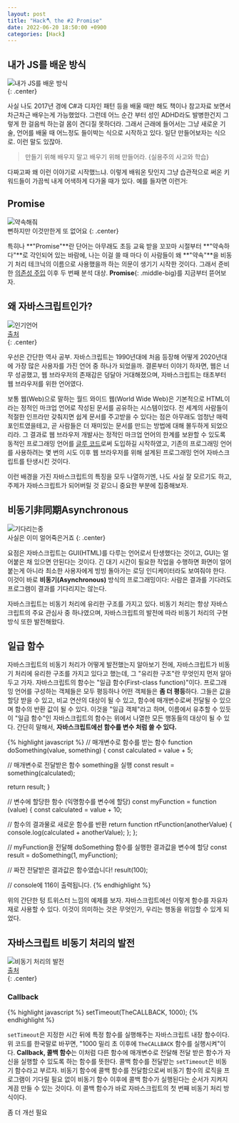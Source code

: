 ```yaml
---
layout: post
title: "Hack🪓 the #2 Promise"
date: 2022-06-20 18:50:00 +0900
categories: [Hack]
---
```


## 내가 JS를 배운 방식

![내가 JS를 배운 방식](https://i.postimg.cc/brTsMb5m/js.png)  
{: .center}

사실 나도 2017년 경에 C#과 디자인 패턴 등을 배울 때만 해도 책이나 참고자료 보면서 차근차근 배우는게 가능했었다. 그런데 어느 순간 부터 성인 ADHD라도 발병한건지 그렇게 한 걸음씩 하는걸 몸이 견디질 못하더라. 그래서 근래에 들어서는 그냥 새로운 기술, 언어를 배울 때 어느정도 들이박는 식으로 시작하고 있다. 일단 만들어보자는 식으로. 이런 말도 있잖아.

> 만들기 위해 배우지 말고 배우기 위해 만들어라. {실용주의 사고와 학습}

다짜고짜 왜 이런 이야기로 시작했느냐. 이렇게 배워온 탓인지 그냥 습관적으로 써온 키워드들이 가끔씩 내게 어색하게 다가올 때가 있다. 예를 들자면 이런거:

## Promise

![약속해줘](https://i.postimg.cc/B6b1MHd4/image.png)  
뻔하지만 이것만한게 또 없어요
{: .center}

특히나 **"Promise"**란 단어는 아무래도 초등 교육 받을 꼬꼬마 시절부터 **"약속하다"**로 각인되어 있는 바람에, 나는 이걸 쓸 때 마다 이 사람들이 왜 **"약속"**을 비동기 처리 테크닉의 이름으로 사용했을까 하는 의문이 생기기 시작한 것이다. 그래서 준비한 [의존성 주입](https://anteater333.github.io/hack/2022/03/07/hack-the-terms-1.html) 이후 두 번째 분석 대상. **Promise**{: .middle-big}를 지금부터 뜯어보자.

## 왜 자바스크립트인가?

![인기언어](https://i.postimg.cc/xTLVgqCd/image.png)  
[출처](https://twitter.com/dylayed/status/1539659879706529793?t=38gF-WtspHSPd-DCWy2H8w&s=09)  
{: .center}

우선은 간단한 역사 공부. 자바스크립트는 1990년대에 처음 등장해 어떻게 2020년대에 가장 많은 사용자를 가진 언어 중 하나가 되었을까. 결론부터 이야기 하자면, 웹은 너무 성공했고, 웹 브라우저의 존재감은 덩달아 거대해졌으며, 자바스크립트는 태초부터 웹 브라우저를 위한 언어였다.

보통 웹(Web)으로 말하는 월드 와이드 웹(World Wide Web)은 기본적으로 HTML이라는 정적인 마크업 언어로 작성된 문서를 공유하는 시스템이었다. 전 세계의 사람들이 적절한 인프라만 갖춰지면 쉽게 문서를 주고받을 수 있다는 점은 아무래도 엄청난 매력 포인트였을테고, 곧 사람들은 더 재미있는 문서를 만드는 방법에 대해 몰두하게 되었으리라. 그 결과로 웹 브라우저 개발사는 정적인 마크업 언어의 한계를 보완할 수 있도록 동적인 프로그래밍 언어를 [글루 코드](https://en.wikipedia.org/wiki/Glue_code)로써 도입하길 시작하였고, 기존의 프로그래밍 언어를 사용하려는 몇 번의 시도 이후 웹 브라우저를 위해 설계된 프로그래밍 언어 자바스크립트를 탄생시킨 것이다.

이런 배경을 가진 자바스크립트의 특징을 모두 나열하기엔, 나도 사실 잘 모르기도 하고, 주제가 자바스크립트가 되어버릴 것 같으니 중요한 부분에 집중해보자.

## 비동기非同期Asynchronous

![기다리는중](https://i.postimg.cc/GhZpdNSC/image.jpg)  
사실은 이미 얼어죽은거죠
{: .center}

요점은 자바스크립트는 GUI(HTML)를 다루는 언어로서 탄생했다는 것이고, GUI는 얼어붙은 채 있으면 안된다는 것이다. 긴 대기 시간이 필요한 작업을 수행하면 화면이 얼어붙는게 아니라 최소한 사용자에게 빙빙 돌아가는 로딩 인디케이터라도 보여줘야 한다. 이것이 바로 **비동기(Asynchronous)** 방식의 프로그래밍이다: 사람은 결과를 기다려도 프로그램이 결과를 기다리지는 않는다.

자바스크립트는 비동기 처리에 유리한 구조를 가지고 있다. 비동기 처리는 항상 자바스크립트의 주요 관심사 중 하나였으며, 자바스크립트의 발전에 따라 비동기 처리의 구현 방식 또한 발전해왔다.

## 일급 함수

자바스크립트의 비동기 처리가 어떻게 발전했는지 알아보기 전에, 자바스크립트가 비동기 처리에 유리한 구조를 가지고 있다고 했는데, 그 "유리한 구조"란 무엇인지 먼저 알아두고 가자. 자바스크립트의 함수는 "일급 함수(First-class function)"이다. 프로그래밍 언어를 구성하는 객체들은 모두 평등하나 어떤 객체들은 **좀 더 평등**하다. 그들은 값을 할당 받을 수 있고, 비교 연산의 대상이 될 수 있고, 함수에 매개변수로써 전달될 수 있으며 함수의 반환 값이 될 수 있다. 이것을 "일급 객체"라고 하며, 이름에서 유추할 수 있듯이 "일급 함수"인 자바스크립트의 함수는 위에서 나열한 모든 행동들의 대상이 될 수 있다. 간단히 말해서, **자바스크립트에선 함수를 변수 처럼 쓸 수 있다.**

{% highlight javascript %}
// 매개변수로 함수를 받는 함수
function doSomething(value, something) {
  const calculated = value + 5;

  // 매개변수로 전달받은 함수 something을 실행
  const result = something(calculated);

  return result;
}

// 변수에 할당한 함수 (익명함수를 변수에 할당)
const myFunction = function (value) {
  const calculated = value + 10;

  // 함수의 결과물로 새로운 함수를 반환
  return function rtFunction(anotherValue) {
    console.log(calculated + anotherValue);
  };
};

// myFunction을 전달해 doSomething 함수를 실행한 결과값을 변수에 할당
const result = doSomething(1, myFunction);

// 짜잔 전달받은 결과값은 함수였습니다!
result(100);

// console에 116이 출력됩니다.
{% endhighlight %}

위의 간단한 텅 트위스터 느낌의 예제를 보자. 자바스크립트에선 이렇게 함수를 자유자재로 사용할 수 있다. 이것이 의미하는 것은 무엇인가, 우리는 행동을 위임할 수 있게 되었다.

## 자바스크립트 비동기 처리의 발전

![비동기 처리의 발전](https://i.postimg.cc/PJ0nc6Nh/asynchronous.png)  
[출처](https://www.johnpapa.net/async-comparisons/)  
{: .center}

### Callback

{% highlight javascript %}
setTimeout(TheCALLBACK, 1000);
{% endhighlight %}

`setTimeout`은 지정한 시간 뒤에 특정 함수를 실행해주는 자바스크립트 내장 함수이다. 위 코드를 한국말로 바꾸면, "1000 밀리 초 이후에 `TheCALLBACK` 함수를 실행시켜"이다. **Callback, 콜백 함수**는 이처럼 다른 함수에 매개변수로 전달해 전달 받은 함수가 자신을 실행할 수 있도록 하는 함수를 뜻한다. 콜백 함수를 전달받는 `setTimeout`은 비동기 함수라고 부르자. 비동기 함수에 콜백 함수를 전달함으로써 비동기 함수의 로직을 프로그램이 기다릴 필요 없이 비동기 함수 이후에 콜백 함수가 실행된다는 순서가 지켜지게끔 만들 수 있는 것이다. 이 콜백 함수가 바로 자바스크립트의 첫 번째 비동기 처리 방식이다.

좀 더 개선 필요